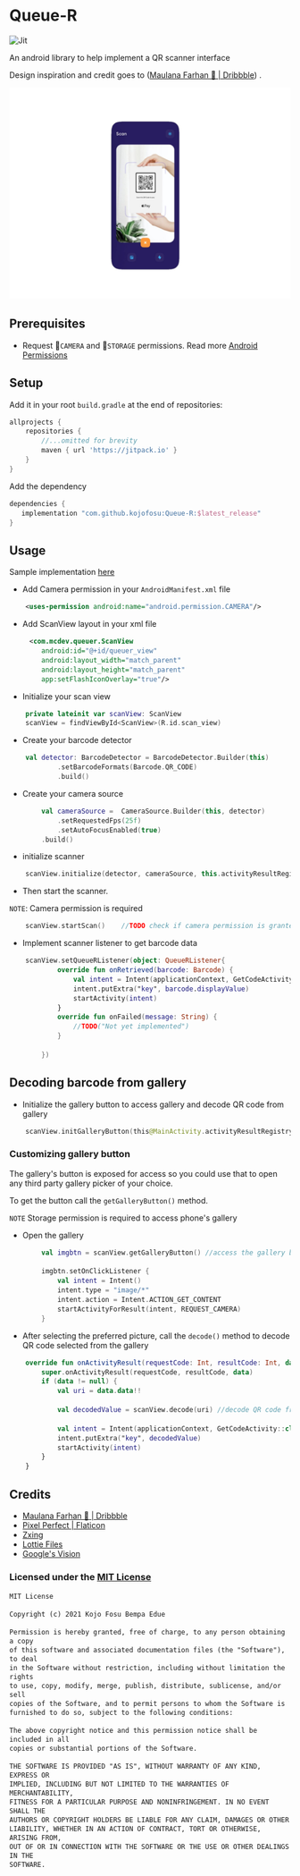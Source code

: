 # Queue-R
![Jit](https://img.shields.io/jitpack/v/github/kojofosu/Queue-R?style=for-the-badge)

An android library to help implement a QR scanner interface

Design inspiration and credit goes to ([Maulana Farhan 🐣 | Dribbble](https://dribbble.com/maulanafaa)) .

![image](resources/inspired_image.jpg)

## Prerequisites

- Request  📸`CAMERA` and 📂`STORAGE` permissions. Read more [Android Permissions](https://developer.android.com/guide/topics/permissions/overview)

## Setup

Add it in your root `build.gradle` at the end of repositories:

```groovy
allprojects {
    repositories {
        //...omitted for brevity
        maven { url 'https://jitpack.io' }
    }
}
```



Add the dependency

```groovy
dependencies {
   implementation "com.github.kojofosu:Queue-R:$latest_release"
}
```



## Usage
Sample implementation [here](app/)

- Add Camera permission in your `AndroidManifest.xml` file
```xml
    <uses-permission android:name="android.permission.CAMERA"/>
```

- Add ScanView layout in your xml file
```xml
     <com.mcdev.queuer.ScanView
    	android:id="@+id/queuer_view"
       	android:layout_width="match_parent"
    	android:layout_height="match_parent"
    	app:setFlashIconOverlay="true"/>
```

- Initialize your scan view
```kotlin
	private lateinit var scanView: ScanView
	scanView = findViewById<ScanView>(R.id.scan_view)
```

- Create your barcode detector
```kotlin
	val detector: BarcodeDetector = BarcodeDetector.Builder(this)
    	    .setBarcodeFormats(Barcode.QR_CODE)
    	    .build()
```

- Create your camera source
```kotlin
        val cameraSource =  CameraSource.Builder(this, detector)
            .setRequestedFps(25f)
            .setAutoFocusEnabled(true)
	    .build()
```

- initialize scanner
```kotlin
    scanView.initialize(detector, cameraSource, this.activityResultRegistry)
```

- Then start the scanner. 

`NOTE`: Camera permission is required
```kotlin
	scanView.startScan()	//TODO check if camera permission is granted
```

- Implement scanner listener to get barcode data
```kotlin
	scanView.setQueueRListener(object: QueueRListener{
            override fun onRetrieved(barcode: Barcode) {
                val intent = Intent(applicationContext, GetCodeActivity::class.java)
                intent.putExtra("key", barcode.displayValue)
                startActivity(intent)
            }
            override fun onFailed(message: String) {
                //TODO("Not yet implemented")
            }

        })
```

## Decoding barcode from gallery
- Initialize the gallery button to access gallery and decode QR code from gallery
```kotlin
    scanView.initGalleryButton(this@MainActivity.activityResultRegistry)
```

### Customizing gallery button
The gallery's button is exposed for access so you could use that to open any third party gallery picker of your choice.

To get the button call the `getGalleryButton()` method.

`NOTE` Storage permission is required to access phone's gallery

- Open the gallery
```kotlin
        val imgbtn = scanView.getGalleryButton() //access the gallery button
	
        imgbtn.setOnClickListener {
            val intent = Intent()
            intent.type = "image/*"
            intent.action = Intent.ACTION_GET_CONTENT
            startActivityForResult(intent, REQUEST_CAMERA)
        }
```



- After selecting the preferred picture, call the `decode()` method to decode QR code selected from the gallery
```kotlin
    override fun onActivityResult(requestCode: Int, resultCode: Int, data: Intent?) {
        super.onActivityResult(requestCode, resultCode, data)
        if (data != null) {
            val uri = data.data!!

            val decodedValue = scanView.decode(uri)	//decode QR code from gallery

            val intent = Intent(applicationContext, GetCodeActivity::class.java)
            intent.putExtra("key", decodedValue)
            startActivity(intent)
        }
    }
```

## Credits
- [Maulana Farhan 🐣 | Dribbble](https://dribbble.com/maulanafaa)
- [Pixel Perfect | Flaticon](https://www.flaticon.com/authors/pixel-perfect)
- [Zxing](https://github.com/zxing/zxing)
- [Lottie Files](https://lottiefiles.com/)
- [Google's Vision](https://developers.google.com/vision)


### Licensed under the [MIT License](LICENSE)

```
MIT License

Copyright (c) 2021 Kojo Fosu Bempa Edue

Permission is hereby granted, free of charge, to any person obtaining a copy
of this software and associated documentation files (the "Software"), to deal
in the Software without restriction, including without limitation the rights
to use, copy, modify, merge, publish, distribute, sublicense, and/or sell
copies of the Software, and to permit persons to whom the Software is
furnished to do so, subject to the following conditions:

The above copyright notice and this permission notice shall be included in all
copies or substantial portions of the Software.

THE SOFTWARE IS PROVIDED "AS IS", WITHOUT WARRANTY OF ANY KIND, EXPRESS OR
IMPLIED, INCLUDING BUT NOT LIMITED TO THE WARRANTIES OF MERCHANTABILITY,
FITNESS FOR A PARTICULAR PURPOSE AND NONINFRINGEMENT. IN NO EVENT SHALL THE
AUTHORS OR COPYRIGHT HOLDERS BE LIABLE FOR ANY CLAIM, DAMAGES OR OTHER
LIABILITY, WHETHER IN AN ACTION OF CONTRACT, TORT OR OTHERWISE, ARISING FROM,
OUT OF OR IN CONNECTION WITH THE SOFTWARE OR THE USE OR OTHER DEALINGS IN THE
SOFTWARE.
```
